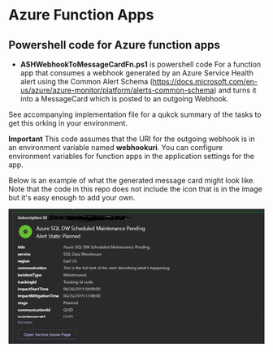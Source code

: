 # Azure Function Apps

## Powershell code for Azure function apps

- **ASHWebhookToMessageCardFn.ps1** is powershell code For a function app that consumes a webhook generated by an Azure Service Health alert using the Common Alert Schema (https://docs.microsoft.com/en-us/azure/azure-monitor/platform/alerts-common-schema) and turns it into a MessageCard which is posted to an outgoing Webhook.

See accompanying implementation file for a qukck summary of the tasks to get this orking in your environment.

**Important** This code assumes that the URI for the outgoing webhook is in an environment variable named **webhookuri**.  You can configure environment variables for function apps in the application settings for the app.

Below is an example of what the generated message card might look like.  Note that the code in this repo does not include the icon that is in the image but it's easy enough to add your own.

![Sample Image](https://github.com/hooverken/azureFunctionAppStuff/blob/main/azureServiceHealthAlertsToMessageCard/TestServiceHealthAlertCard.PNG?raw=true)
